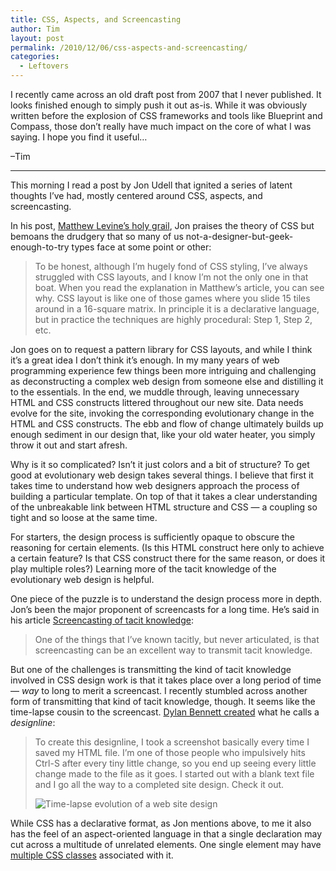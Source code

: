 ```yaml
---
title: CSS, Aspects, and Screencasting
author: Tim
layout: post
permalink: /2010/12/06/css-aspects-and-screencasting/
categories:
  - Leftovers
---
```

I recently came across an old draft post from 2007 that I never published. It looks finished enough to simply push it out as-is. While it was obviously written before the explosion of CSS frameworks and tools like Blueprint and Compass, those don&#8217;t really have much impact on the core of what I was saying. I hope you find it useful&#8230;

&#8211;Tim

* * *

This morning I read a post by Jon Udell that ignited a series of latent thoughts I&#8217;ve had, mostly centered around CSS, aspects, and screencasting.

In his post, [Matthew Levine’s holy grail][1], Jon praises the theory of CSS but bemoans the drudgery that so many of us not-a-designer-but-geek-enough-to-try types face at some point or other:

> To be honest, although I’m hugely fond of CSS styling, I’ve always struggled with CSS layouts, and I know I’m not the only one in that boat. When you read the explanation in Matthew’s article, you can see why. CSS layout is like one of those games where you slide 15 tiles around in a 16-square matrix. In principle it is a declarative language, but in practice the techniques are highly procedural: Step 1, Step 2, etc.

Jon goes on to request a pattern library for CSS layouts, and while I think it&#8217;s a great idea I don&#8217;t think it&#8217;s enough. In my many years of web programming experience few things been more intriguing and challenging as deconstructing a complex web design from someone else and distilling it to the essentials. In the end, we muddle through, leaving unnecessary HTML and CSS constructs littered throughout our new site. Data needs evolve for the site, invoking the corresponding evolutionary change in the HTML and CSS constructs. The ebb and flow of change ultimately builds up enough sediment in our design that, like your old water heater, you simply throw it out and start afresh.

<!--more-->

Why is it so complicated? Isn&#8217;t it just colors and a bit of structure? To get good at evolutionary web design takes several things. I believe that first it takes time to understand how web designers approach the process of building a particular template. On top of that it takes a clear understanding of the unbreakable link between HTML structure and CSS &#8212; a coupling so tight and so loose at the same time.

For starters, the design process is sufficiently opaque to obscure the reasoning for certain elements. (Is this HTML construct here only to achieve a certain feature? Is that CSS construct there for the same reason, or does it play multiple roles?) Learning more of the tacit knowledge of the evolutionary web design is helpful.

One piece of the puzzle is to understand the design process more in depth. Jon&#8217;s been the major proponent of screencasts for a long time. He&#8217;s said in his article [Screencasting of tacit knowledge][2]:

<blockquote class="pullQuote">One of the things that I&#8217;ve known tacitly, but never articulated, is that screencasting can be an excellent way to transmit tacit knowledge.</blockquote>

But one of the challenges is transmitting the kind of tacit knowledge involved in CSS design work is that it takes place over a long period of time &#8212; *way* to long to merit a screencast. I recently stumbled across another form of transmitting that kind of tacit knowledge, though. It seems like the time-lapse cousin to the screencast. [Dylan Bennett created][3] what he calls a *designline*:

> To create this designline, I took a screenshot basically every time I saved my HTML file. I&#8217;m one of those people who impulsively hits Ctrl-S after every tiny little change, so you end up seeing every little change made to the file as it goes. I started out with a blank text file and I go all the way to a completed site design. Check it out.
>
> ![Time-lapse evolution of a web site design][4]

While CSS has a declarative format, as Jon mentions above, to me it also has the feel of an aspect-oriented language in that a single declaration may cut across a multitude of unrelated elements. One single element may have [multiple CSS classes][5] associated with it.

 [1]: http://blog.jonudell.net/2007/01/22/matthew-levines-holy-grail/
 [2]: http://weblog.infoworld.com/udell/2006/09/19.html
 [3]: http://mboffin.com/post.aspx?id=1619 "MBoffin.com - Designline - A Design Timeline"
 [4]: http://timshadel.com/wp-content/uploads/2010/12/designline-openair.gif
 [5]: http://weblog.infoworld.com/udell/2004/02/09.html#a913 "Multivalued CSS class attributes"
